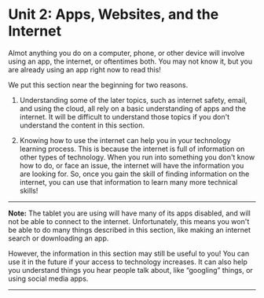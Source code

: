 # Unit 2: Apps, Websites, and the Internet

Almot anything you do on a computer, phone, or other device will involve using an app, the internet, or oftentimes both. You may not know it, but you are already using an app right now to read this!

We put this section near the beginning for two reasons.

1. Understanding some of the later topics, such as internet safety, email, and using the cloud, all rely on a basic understanding of apps and the internet. It will be difficult to understand those topics if you don't understand the content in this section.

2. Knowing how to use the internet can help you in your technology learning process.
   This is because the internet is full of information on other types of technology. When you run into something you don't know how to do, or face an issue, the internet will have the information you are looking for. So, once you gain the skill of finding information on the internet, you can use that information to learn many more technical skills!

---

**Note:** The tablet you are using will have many of its apps disabled, and will not be able to connect to the internet. Unfortunately, this means you won't be able to do many things described in this section, like making an internet search or downloading an app.

However, the information in this section may still be useful to you! You can use it in the future if your access to technology increases. It can also help you understand things you hear people talk about, like “googling” things, or using social media apps.

---
